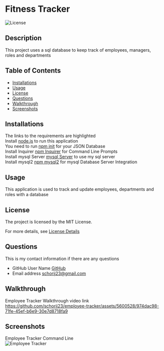 # Fitness Tracker

![License](https://img.shields.io/badge/License-MIT-yellow.svg)

## Description
This project uses a sql database to keep track of employees, managers, roles and departments

## Table of Contents

* [Installations](#installations)
* [Usage](#usage)
* [License](#license)
* [Questions](#questions)
* [Walkthrough](#walkthrough)
* [Screenshots](#screenshots)


## Installations
The links to the requirements are highlighted<br>
Install [node.js](https://nodejs.org/en) to run this application<br>
You need to run [npm init](https://docs.npmjs.com/cli/v10/commands/npm-init) for your JSON Database <br>
Install Inquirer [npm Inquirer](https://www.npmjs.com/package/inquirer) for Command Line Prompts <br>
Install mysql Server [mysql Server](https://dev.mysql.com/downloads/mysql/) to use my sql server <br>
Install mysql2 [npm mysql2](https://www.npmjs.com/package/mysql2) for mysql Database Server Integration <br>

## Usage
This application is used to track and update employees, departments and roles with a database

## License
The project is licensed by the MIT License.

For more details, see [License Details](https://choosealicense.com/licenses/mit/)

## Questions

  This is my contact information if there are any questions

  - GitHub User Name [GitHub](https://github.com/schorij23) 
  - Email address schorij23@gmail.com

## Walkthrough
Employee Tracker Walkthrough video link
https://github.com/schorij23/employee-tracker/assets/5600528/974dac98-71fe-45ef-b6e9-30e7d8718fa9

## Screenshots
Employee Tracker Command Line <br>
![Employee Tracker](./assests/images/Employee%20Tracker.png)
